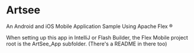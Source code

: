 Artsee
======

An Android and iOS Mobile Application Sample Using Apache Flex ®

When setting up this app in IntelliJ or Flash Builder, the Flex Mobile project root is the ArtSee_App subfolder. (There's a README in there too)
